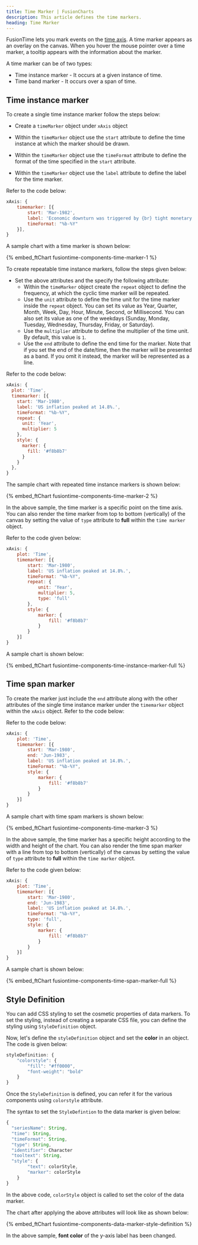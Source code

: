 ```yaml
---
title: Time Marker | FusionCharts
description: This article defines the time markers.
heading: Time Marker
---
```


FusionTime lets you mark events on the [time axis](/fusiontime/fusiontime-component/time-axis). A time marker appears as an overlay on the canvas. When you hover the mouse pointer over a time marker, a tooltip appears with the information about the marker.

A time marker can be of two types:

- Time instance marker - It occurs at a given instance of time.
- Time band marker - It occurs over a span of time.

## Time instance marker

To create a single time instance marker follow the steps below:

- Create a `timeMarker` object under `xAxis` object

- Within the `timeMarker` object use the `start` attribute to define the time instance at which the marker should be drawn.

- Within the `timeMarker` object use the `timeFormat` attribute to define the format of the time specified in the `start` attribute.

- Within the `timeMarker` object use the `label` attribute to define the label for the time marker.

Refer to the code below:

```javascript
xAxis: {
    timemarker: [{
        start: 'Mar-1982',
        label: 'Economic downturn was triggered by {br} tight monetary policy in an effort to {br} fight mounting inflation.',
        timeFormat: "%b-%Y"
    }],
}
```

A sample chart with a time marker is shown below:

{% embed_ftChart fusiontime-components-time-marker-1 %}

To create repeatable time instance markers, follow the steps given below:

- Set the above attributes and the specify the following attribute:
  - Within the `timeMarker` object create the `repeat` object to define the frequency, at which the cyclic time marker will be repeated.
  - Use the `unit` attribute to define the time unit for the time marker inside the `repeat` object. You can set its value as Year, Quarter, Month, Week, Day, Hour, Minute, Second, or Millisecond. You can also set its value as one of the weekdays (Sunday, Monday, Tuesday, Wednesday, Thursday, Friday, or Saturday).
  - Use the `multiplier` attribute to define the multiplier of the time unit. By default, this value is `1`.
  - Use the `end` attribute to define the end time for the marker. Note that if you set the end of the date/time, then the marker will be presented as a band. If you omit it instead, the marker will be represented as a line.

Refer to the code below:

```javascript
xAxis: {
  plot: 'Time',
  timemarker: [{
    start: 'Mar-1980',
    label: 'US inflation peaked at 14.8%.',
    timeFormat: "%b-%Y",
    repeat: {
      unit: 'Year',
      multiplier: 5
    },
    style: {
      marker: {
        fill: '#f8b8b7'
      }
    }
  },
}
```

The sample chart with repeated time instance markers is shown below:

{% embed_ftChart fusiontime-components-time-marker-2 %}

In the above sample, the time marker is a specific point on the time axis. You can also render the time marker from top to bottom (vertically) of the canvas by setting the value of `type` attribute to **full** within the `time marker` object.

Refer to the code given below:

```javascript
xAxis: {
    plot: 'Time',
    timemarker: [{
        start: 'Mar-1980',
        label: 'US inflation peaked at 14.8%.',
        timeFormat: "%b-%Y",
        repeat: {
            unit: 'Year',
            multiplier: 5,
            type: 'full'
        },
        style: {
            marker: {
                fill: '#f8b8b7'
            }
        }
    }]
}
```

A sample chart is shown below:

{% embed_ftChart fusiontime-components-time-instance-marker-full %}

## Time span marker

To create the marker just include the `end` attribute along with the other attributes of the single time instance marker under the `timemarker` object within the `xAxis` object. Refer to the code below:

Refer to the code below:

```javascript
xAxis: {
    plot: 'Time',
    timemarker: [{
        start: 'Mar-1980',
        end: 'Jun-1983',
        label: 'US inflation peaked at 14.8%.',
        timeFormat: "%b-%Y",
        style: {
            marker: {
                fill: '#f8b8b7'
            }
        }
    }]
}
```

A sample chart with time spam markers is shown below:

{% embed_ftChart fusiontime-components-time-marker-3 %}

In the above sample, the time marker has a specific height according to the width and height of the chart. You can also render the time span marker with a line from top to bottom (vertically) of the canvas by setting the value of `type` attribute to **full** within the `time marker` object.

Refer to the code given below:

```javascript
xAxis: {
    plot: 'Time',
    timemarker: [{
        start: 'Mar-1980',
        end: 'Jun-1983',
        label: 'US inflation peaked at 14.8%.',
        timeFormat: "%b-%Y",
        type: 'full',
        style: {
            marker: {
                fill: '#f8b8b7'
            }
        }
    }]
}
```

A sample chart is shown below:

{% embed_ftChart fusiontime-components-time-span-marker-full %}

## Style Definition

You can add CSS styling to set the cosmetic properties of data markers. To set the styling, instead of creating a separate CSS file, you can define the styling using `StyleDefinition` object.

Now, let's define the `styleDefinition` object and set the **color** in an object. The code is given below:

```javascript
styleDefinition: {
    "colorstyle": {
        "fill": "#ff0000",
        "font-weight": "bold"
    }
}
```

Once the `StyleDefinition` is defined, you can refer it for the various components using `colorstyle` attribute.

The syntax to set the `StyleDefintion` to the data marker is given below:

```javascript
{
  "seriesName": String,
  "time": String,
  "timeFormat": String,
  "type": String,
  "identifier": Character
  "tooltext": String,
  "style": {
        "text": colorStyle,
        "marker": colorStyle
    }
}
```

In the above code, `colorStyle` object is called to set the color of the data marker.

The chart after applying the above attributes will look like as shown below:

{% embed_ftChart fusiontime-components-data-marker-style-definition %}

In the above sample, **font color** of the y-axis label has been changed.
